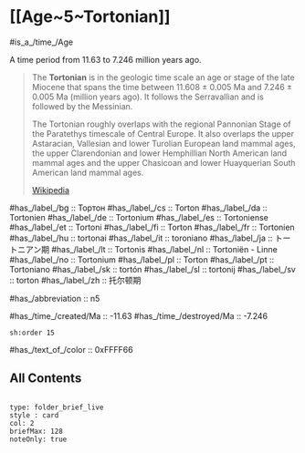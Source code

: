 # [[Age~5~Tortonian]] 

#is_a_/time_/Age 

A time period from 11.63 to 7.246 million years ago. 

> The **Tortonian** is in the geologic time scale an age or stage of the late Miocene that spans the time between 11.608 ± 0.005 Ma and 7.246 ± 0.005 Ma (million years ago). It follows the Serravallian and is followed by the Messinian.
>
> The Tortonian roughly overlaps with the regional Pannonian Stage of the Paratethys timescale of Central Europe. It also overlaps the upper Astaracian, Vallesian and lower Turolian European land mammal ages, the upper Clarendonian and lower Hemphillian North American land mammal ages and the upper Chasicoan and lower Huayquerian South American land mammal ages.
>
> [Wikipedia](https://en.wikipedia.org/wiki/Tortonian)

#has_/label_/bg  :: Тортон
#has_/label_/cs  :: Torton
#has_/label_/da  :: Tortonien
#has_/label_/de  :: Tortonium
#has_/label_/es  :: Tortoniense
#has_/label_/et  :: Tortoni
#has_/label_/fi  :: Torton
#has_/label_/fr  :: Tortonien
#has_/label_/hu  :: tortonai
#has_/label_/it  :: toroniano
#has_/label_/ja  :: トートニアン期
#has_/label_/lt  :: Tortonis
#has_/label_/nl  :: Tortoniën - Linne
#has_/label_/no  :: Tortonium
#has_/label_/pl  :: Torton
#has_/label_/pt  :: Tortoniano
#has_/label_/sk  :: tortón
#has_/label_/sl  :: tortonij
#has_/label_/sv  :: torton
#has_/label_/zh  :: 托尔顿期

#has_/abbreviation :: n5

#has_/time_/created/Ma :: -11.63
#has_/time_/destroyed/Ma :: -7.246

    sh:order 15 

#has_/text_of_/color :: 0xFFFF66

## All Contents

```folderv
```

```ccard
type: folder_brief_live
style : card
col: 2
briefMax: 128
noteOnly: true
```


